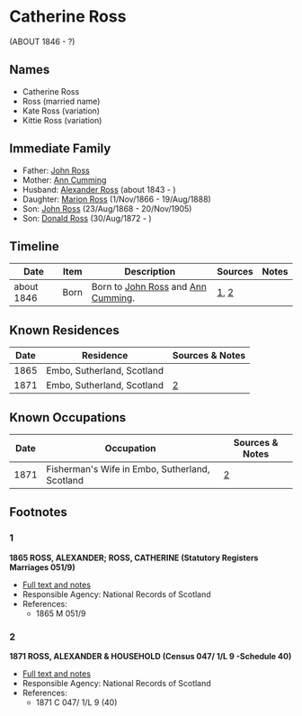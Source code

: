 ﻿---
layout: person
subject_key: i98280413
permalink: /people/i98280413
---

# Catherine Ross
(ABOUT 1846 - ?)

## Names

* Catherine Ross
* Ross (married name)
* Kate Ross (variation)
* Kittie Ross (variation)

## Immediate Family

* Father: [John Ross](./@29351958@-john-ross-b-d.md)
* Mother: [Ann Cumming](./@19882075@-ann-cumming-b-d.md)
* Husband: [Alexander Ross](./@17311533@-alexander-ross-b1843-d.md) (about 1843 - )
* Daughter: [Marion Ross](./@75416110@-marion-ross-b1866-11-1-d1888-8-19.md) (1/Nov/1866 - 19/Aug/1888)
* Son: [John Ross](./@16505504@-john-ross-b1868-8-23-d1905-11-20.md) (23/Aug/1868 - 20/Nov/1905)
* Son: [Donald Ross](./@4496220@-donald-ross-b1872-8-30-d.md) (30/Aug/1872 - )

## Timeline

Date | Item | Description | Sources | Notes
---|---|---|---|---
about 1846 | Born | Born to [John Ross](./@29351958@-john-ross-b-d.md) and [Ann Cumming](./@19882075@-ann-cumming-b-d.md). | [1](#1), [2](#2) | 

## Known Residences

Date | Residence | Sources & Notes
---|---|---
1865 | Embo, Sutherland, Scotland | 
1871 | Embo, Sutherland, Scotland | [2](#2)

## Known Occupations

Date | Occupation | Sources & Notes
---|---|---
1871 | Fisherman's Wife in Embo, Sutherland, Scotland | [2](#2)

## Footnotes

### 1

**1865 ROSS, ALEXANDER; ROSS, CATHERINE (Statutory Registers Marriages 051/9)**

* [Full text and notes](../sources/@64413442@-1865-ross,-alexander;-ross,-catherine-statutory-registers-marriages-051-9-.md)
* Responsible Agency: National Records of Scotland
* References: 
  * 1865 M 051/9

### 2

**1871 ROSS, ALEXANDER & HOUSEHOLD (Census 047/ 1/L 9 -Schedule 40)**

* [Full text and notes](../sources/@74709952@-1871-ross,-alexander-&-household-census-047-1-l-9-schedule-40-.md)
* Responsible Agency: National Records of Scotland
* References: 
  * 1871 C 047/ 1/L 9 (40)


